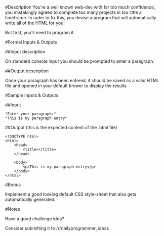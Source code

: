 #Description
You're a well known web-dev with far too much confidence, you mistakingly agreed to complete too many projects in too little a timeframe. In order to fix this, you devise a program that will automatically write all of the HTML for you!

But first, you'll need to program it.

#Formal Inputs & Outputs

##Input description

On standard console input you should be prompted to enter a paragraph.

##Output description

Once your paragraph has been entered, it should be saved as a valid HTML file and opened in your default brower to display the results

#Sample Inputs & Outputs

##Input

    "Enter your paragraph:"
    "This is my paragraph entry"

##Output
(this is the expected content of the .html file)

    <!DOCTYPE html>
    <html>
        <head>
            <title></title>
        </head>

        <body>
            <p>This is my paragraph entry</p>
        </body>
    </html>

#Bonus

Implement a good looking default CSS style-sheet that also gets automatically generated.

#Notes

Have a good challenge idea?

Consider submitting it to /r/dailyprogrammer_ideas